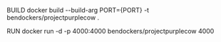 BUILD
docker build --build-arg PORT={PORT} -t bendockers/projectpurplecow .

RUN
docker run -d -p 4000:4000 bendockers/projectpurplecow 4000
